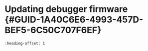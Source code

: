 # Updating debugger firmware {#GUID-1A40C6E6-4993-457D-BEF5-6C50C707F6EF}


```{include} ../topics/updating_opensda_firmware.md
:heading-offset: 1
```

